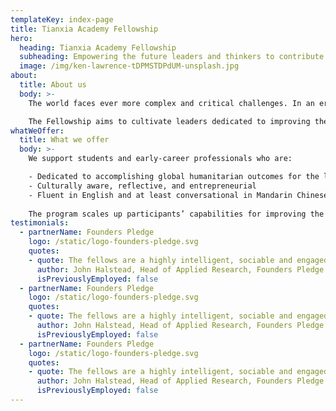 ```yaml
---
templateKey: index-page
title: Tianxia Academy Fellowship
hero:
  heading: Tianxia Academy Fellowship
  subheading: Empowering the future leaders and thinkers to contribute towards an equitable and harmonious future.
  image: /img/ken-lawrence-tDPMSTDPdUM-unsplash.jpg
about:
  title: About us
  body: >-
    The world faces ever more complex and critical challenges. In an era of global interdependence, peoples, nations, and cultures must come together to rise above their common hurdles. “Tianxia (天下) ” is a Chinese term expressing the idea of a universal civilizational order under which life on Earth may flourish. Inspired by this ancient concept, the Tianxia Academy believes in empowering the future leaders and thinkers to contribute towards an equitable and harmonious future.

    The Fellowship aims to cultivate leaders dedicated to improving the long-term future through macro-strategic work. This type of work targets areas that hold great transformative potential on the timescale of decades yet are being neglected by current mainstream efforts.
whatWeOffer:
  title: What we offer
  body: >-
    We support students and early-career professionals who are:

    - Dedicated to accomplishing global humanitarian outcomes for the long-term future
    - Culturally aware, reflective, and entrepreneurial
    - Fluent in English and at least conversational in Mandarin Chinese
    
    The program scales up participants’ capabilities for improving the world and provides a lifelong network for mentorship and collaborations.
testimonials:
  - partnerName: Founders Pledge
    logo: /static/logo-founders-pledge.svg
    quotes:
    - quote: The fellows are a highly intelligent, sociable and engaged group at the start of their careers, and are mainly focused on long-term issues. I think engaging with us helped them get a sense of how people are thinking about some of the key problem areas; the fellowship has also yielded some concrete benefits for Founders Pledge, as one of the fellows has put us in touch with a high profile entrepreneur working on improving science.
      author: John Halstead, Head of Applied Research, Founders Pledge
      isPreviouslyEmployed: false
  - partnerName: Founders Pledge
    logo: /static/logo-founders-pledge.svg
    quotes:
    - quote: The fellows are a highly intelligent, sociable and engaged group at the start of their careers, and are mainly focused on long-term issues. I think engaging with us helped them get a sense of how people are thinking about some of the key problem areas; the fellowship has also yielded some concrete benefits for Founders Pledge, as one of the fellows has put us in touch with a high profile entrepreneur working on improving science.
      author: John Halstead, Head of Applied Research, Founders Pledge
      isPreviouslyEmployed: false
  - partnerName: Founders Pledge
    logo: /static/logo-founders-pledge.svg
    quotes:
    - quote: The fellows are a highly intelligent, sociable and engaged group at the start of their careers, and are mainly focused on long-term issues. I think engaging with us helped them get a sense of how people are thinking about some of the key problem areas; the fellowship has also yielded some concrete benefits for Founders Pledge, as one of the fellows has put us in touch with a high profile entrepreneur working on improving science.
      author: John Halstead, Head of Applied Research, Founders Pledge
      isPreviouslyEmployed: false
---
```

